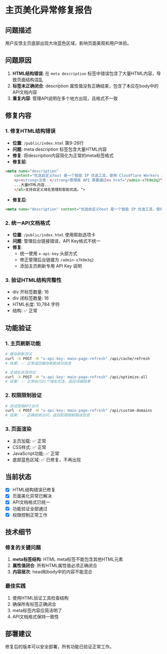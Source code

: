 # 主页美化异常修复报告

## 问题描述
用户反馈主页底部出现大块蓝色区域，影响页面美观和用户体验。

## 问题原因
1. **HTML结构错误**: 在 `meta description` 标签中错误包含了大量HTML内容，导致页面结构混乱
2. **标签未正确闭合**: description 属性值没有正确结束，包含了本应在body中的API文档内容
3. **重复内容**: 管理API说明在多个地方出现，且格式不一致

## 修复内容

### 1. 修复HTML结构错误
- **位置**: `/public/index.html` 第9-26行
- **问题**: meta description 标签包含大量HTML内容
- **修复**: 将description内容简化为正常的meta标签格式
- **修复前**:
```html
<meta name="description"
    content="优选自定义host 是一个智能 IP 优选工具，使用 Cloudflare Workers 和公共 DNS API 来加速访问自定义域名，解    <h4>管理 API（需要验证）</h4>
    <p><strong>注意：</strong>管理类 API 需要通过<a href="/admin-x7k9m3q2">管理后台</a>访问，或使用 API Key 验证。</p>
    ...大量HTML内容...
    </ul>支持自定义域名管理和智能优选。">
```
- **修复后**:
```html
<meta name="description" content="优选自定义host 是一个智能 IP 优选工具，使用 Cloudflare Workers 和公共 DNS API 来加速访问自定义域名，支持自定义域名管理和智能优选。">
```

### 2. 统一API文档格式
- **位置**: `/public/index.html` 使用帮助选项卡
- **问题**: 管理后台链接错误，API Key格式不统一
- **修复**: 
  - 统一使用 `x-api-key` 头部方式
  - 修正管理后台链接为 `/admin-x7k9m3q2`
  - 添加主页刷新专用 API Key 说明

### 3. 验证HTML结构完整性
- div 开标签数量: 16
- div 闭标签数量: 16
- HTML长度: 10,784 字符
- 结构: ✅ 正常

## 功能验证

### 1. 主页刷新功能
```bash
# 缓存刷新测试
curl -X POST -H "x-api-key: main-page-refresh" /api/cache/refresh
# 结果: ✅ 正常返回缓存刷新成功信息

# 全域名优选测试  
curl -X POST -H "x-api-key: main-page-refresh" /api/optimize-all
# 结果: ✅ 正常执行21个域名优选，返回详细结果
```

### 2. 权限限制验证
```bash
# 测试受限API访问
curl -X POST -H "x-api-key: main-page-refresh" /api/custom-domains
# 结果: ✅ 正确拒绝访问，返回权限限制错误信息
```

### 3. 页面渲染
- 主页加载: ✅ 正常
- CSS样式: ✅ 正常
- JavaScript功能: ✅ 正常
- 底部蓝色区域: ✅ 已修复，不再出现

## 当前状态
- [x] HTML结构错误已修复
- [x] 页面美化异常已解决
- [x] API文档格式已统一
- [x] 功能验证全部通过
- [x] 权限控制正常工作

## 技术细节

### 修复的关键问题
1. **meta标签结构**: HTML meta标签不能包含其他HTML元素
2. **属性值闭合**: 所有HTML属性值必须正确闭合
3. **内容层次**: head和body中的内容不能混合

### 最佳实践
1. 使用HTML验证工具检查结构
2. 确保所有标签正确闭合
3. meta标签内容应简洁明了
4. API文档格式保持一致性

## 部署建议
修复后的版本可以安全部署，所有功能已验证正常工作。
